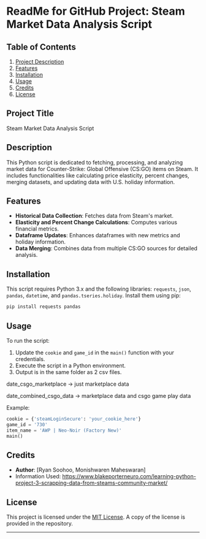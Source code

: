 
# ReadMe for GitHub Project: Steam Market Data Analysis Script

## Table of Contents
1. [Project Description](#project-description)
2. [Features](#features)
3. [Installation](#installation)
4. [Usage](#usage)
5. [Credits](#credits)
6. [License](#license)

## Project Title
Steam Market Data Analysis Script

## Description
This Python script is dedicated to fetching, processing, and analyzing market data for Counter-Strike: Global Offensive (CS:GO) items on Steam. It includes functionalities like calculating price elasticity, percent changes, merging datasets, and updating data with U.S. holiday information.

## Features
- **Historical Data Collection**: Fetches data from Steam's market.
- **Elasticity and Percent Change Calculations**: Computes various financial metrics.
- **Dataframe Updates**: Enhances dataframes with new metrics and holiday information.
- **Data Merging**: Combines data from multiple CS:GO sources for detailed analysis.

## Installation
This script requires Python 3.x and the following libraries: `requests`, `json`, `pandas`, `datetime`, and `pandas.tseries.holiday`. Install them using pip:
```bash
pip install requests pandas
```

## Usage
To run the script:
1. Update the `cookie` and `game_id` in the `main()` function with your credentials.
2. Execute the script in a Python environment.
3. Output is in the same folder as 2 csv files.
   
date_csgo_marketplace -> just marketplace data

date_combined_csgo_data -> marketplace data and csgo game play data

Example:
```python
cookie = {'steamLoginSecure': 'your_cookie_here'}
game_id = '730'
item_name = 'AWP | Neo-Noir (Factory New)'
main()
```

## Credits
- **Author**: [Ryan Soohoo, Monishwaren Maheswaran]
- Information Used: https://www.blakeporterneuro.com/learning-python-project-3-scrapping-data-from-steams-community-market/

## License
This project is licensed under the [MIT License](LICENSE.md). A copy of the license is provided in the repository.

---
